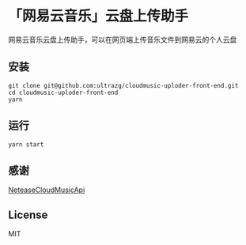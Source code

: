 # 「网易云音乐」云盘上传助手
网易云音乐云盘上传助手，可以在网页端上传音乐文件到网易云的个人云盘

## 安装

```shell
git clone git@github.com:ultrazg/cloudmusic-uploder-front-end.git
cd cloudmusic-uploder-front-end
yarn
```

## 运行

```shell
yarn start
```

## 感谢

[NeteaseCloudMusicApi](https://github.com/Binaryify/NeteaseCloudMusicApi)

## License

MIT
